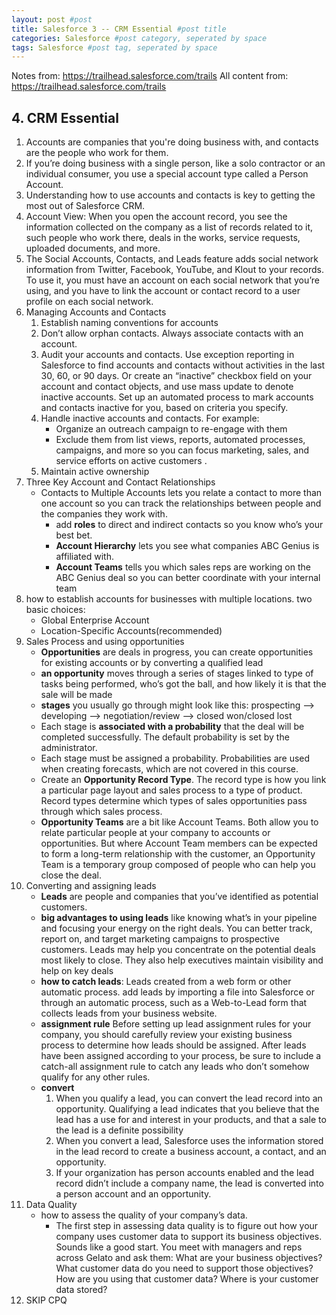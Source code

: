 ```yaml
---
layout: post #post
title: Salesforce 3 -- CRM Essential #post title
categories: Salesforce #post category, seperated by space
tags: Salesforce #post tag, seperated by space
---
```



Notes from: https://trailhead.salesforce.com/trails 
All content from: https://trailhead.salesforce.com/trails 

## 4. CRM Essential
1. Accounts are companies that you're doing business with, and contacts are the people who work for them.
2. If you’re doing business with a single person, like a solo contractor or an individual consumer, you use a special account type called a Person Account.
3. Understanding how to use accounts and contacts is key to getting the most out of Salesforce CRM.
4. Account View: When you open the account record, you see the information collected on the company as a list of records related to it, such people who work there, deals in the works, service requests, uploaded documents, and more.
5. The Social Accounts, Contacts, and Leads feature adds social network information from Twitter, Facebook, YouTube, and Klout to your records. To use it, you must have an account on each social network that you’re using, and you have to link the account or contact record to a user profile on each social network.
6. Managing Accounts and Contacts
    1. Establish naming conventions for accounts
    2. Don’t allow orphan contacts. Always associate contacts with an account.
    3. Audit your accounts and contacts. Use exception reporting in Salesforce to find accounts and contacts without activities in the last 30, 60, or 90 days. Or create an “inactive” checkbox field on your account and contact objects, and use mass update to denote inactive accounts. Set up an automated process to mark accounts and contacts inactive for you, based on criteria you specify.
    4. Handle inactive accounts and contacts. For example:
        - Organize an outreach campaign to re-engage with them
        - Exclude them from list views, reports, automated processes, campaigns, and more so you can focus marketing, sales, and service efforts on active customers .
    5. Maintain active ownership
7. Three Key Account and Contact Relationships
    - Contacts to Multiple Accounts lets you relate a contact to more than one account so you can track the relationships between people and the companies they work with.
        - add **roles** to direct and indirect contacts so you know who’s your best bet. 
        - **Account Hierarchy** lets you see what companies ABC Genius is affiliated with. 
        - **Account Teams** tells you which sales reps are working on the ABC Genius deal so you can better coordinate with your internal team
8. how to establish accounts for businesses with multiple locations. two basic choices:
    - Global Enterprise Account
    - Location-Specific Accounts(recommended)
9. Sales Process and using opportunities
    - **Opportunities** are deals in progress, you can create opportunities for existing accounts or by converting a qualified lead
    - **an opportunity** moves through a series of stages linked to type of tasks being performed, who’s got the ball, and how likely it is that the sale will be made
    - **stages** you usually go through might look like this: prospecting --> developing --> negotiation/review --> closed won/closed lost
    - Each stage is **associated with a probability** that the deal will be completed successfully. The default probability is set by the administrator. 
    - Each stage must be assigned a probability. Probabilities are used when creating forecasts, which are not covered in this course.
    - Create an **Opportunity Record Type**. The record type is how you link a particular page layout and sales process to a type of product. Record types determine which types of sales opportunities pass through which sales process.
    - **Opportunity Teams** are a bit like Account Teams. Both allow you to relate particular people at your company to accounts or opportunities. But where Account Team members can be expected to form a long-term relationship with the customer, an Opportunity Team is a temporary group composed of people who can help you close the deal.
10. Converting and assigning leads
    - **Leads** are people and companies that you’ve identified as potential customers.
    - **big advantages to using leads** like knowing what’s in your pipeline and focusing your energy on the right deals. You can better track, report on, and target marketing campaigns to prospective customers. Leads may help you concentrate on the potential deals most likely to close. They also help executives maintain visibility and help on key deals
    - **how to catch leads**:  Leads created from a web form or other automatic process. add leads by importing a file into Salesforce or through an automatic process, such as a Web-to-Lead form that collects leads from your business website.
    - **assignment rule** Before setting up lead assignment rules for your company, you should carefully review your existing business process to determine how leads should be assigned. After leads have been assigned according to your process, be sure to include a catch-all assignment rule to catch any leads who don’t somehow qualify for any other rules.
    - **convert** 
        1. When you qualify a lead, you can convert the lead record into an opportunity. Qualifying a lead indicates that you believe that the lead has a use for and interest in your products, and that a sale to the lead is a definite possibility
        2. When you convert a lead, Salesforce uses the information stored in the lead record to create a business account, a contact, and an opportunity. 
        3. If your organization has person accounts enabled and the lead record didn’t include a company name, the lead is converted into a person account and an opportunity.
11. Data Quality
    -  how to assess the quality of your company’s data.
        - The first step in assessing data quality is to figure out how your company uses customer data to support its business objectives. Sounds like a good start.
        You meet with managers and reps across Gelato and ask them:
        What are your business objectives?
        What customer data do you need to support those objectives?
        How are you using that customer data?
        Where is your customer data stored?
12. SKIP CPQ











